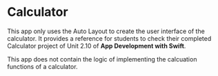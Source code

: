 # Calculator

This app only uses the Auto Layout to create the user interface of the calculator. It provides a reference for students to check their completed Calculator project of Unit 2.10 of **App Development with Swift**.

This app does not contain the logic of implementing the calcuation functions of a calculator.